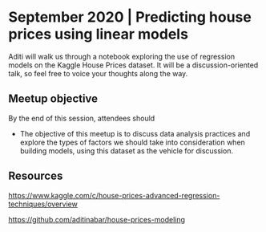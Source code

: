 # September 2020 | Predicting house prices using linear models

Aditi will walk us through a notebook exploring the use of regression models on the Kaggle House Prices dataset.
It will be a discussion-oriented talk, so feel free to voice your thoughts along the way.


## Meetup objective

By the end of this session, attendees should
- The objective of this meetup is to discuss data analysis practices and explore the types of factors we should take into consideration when building models,
using this dataset as the vehicle for discussion.


## Resources

https://www.kaggle.com/c/house-prices-advanced-regression-techniques/overview

https://github.com/aditinabar/house-prices-modeling
